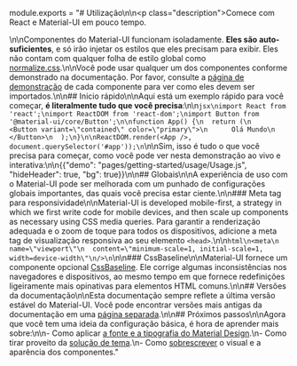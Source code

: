module.exports = "# Utilização\n\n<p class=\"description\">Comece com React e Material-UI em pouco tempo.</p>\n\nComponentes do Material-UI funcionam isoladamente. **Eles são auto-suficientes**, e só irão injetar os estilos que eles precisam para exibir. Eles não contam com qualquer folha de estilo global como [normalize.css](https://github.com/necolas/normalize.css/).\n\nVocê pode usar qualquer um dos componentes conforme demonstrado na documentação. Por favor, consulte a [página de demonstração](/components/buttons/) de cada componente para ver como eles devem ser importados.\n\n## Inicio rápido\n\nAqui está um exemplo rápido para você começar, **é literalmente tudo que você precisa**:\n\n```jsx\nimport React from 'react';\nimport ReactDOM from 'react-dom';\nimport Button from '@material-ui/core/Button';\n\nfunction App() {\n  return (\n    <Button variant=\"contained\" color=\"primary\">\n      Olá Mundo\n    </Button>\n  );\n}\n\nReactDOM.render(<App />, document.querySelector('#app'));\n```\n\nSim, isso é tudo o que você precisa para começar, como você pode ver nesta demonstração ao vivo e interativa:\n\n{{\"demo\": \"pages/getting-started/usage/Usage.js\", \"hideHeader\": true, \"bg\": true}}\n\n## Globais\n\nA experiência de uso com o Material-UI pode ser melhorada com um punhado de configurações globais importantes, das quais você precisa estar ciente.\n\n### Meta tag para responsividade\n\nMaterial-UI is developed mobile-first, a strategy in which we first write code for mobile devices, and then scale up components as necessary using CSS media queries. Para garantir a renderização adequada e o zoom de toque para todos os dispositivos, adicione a meta tag de visualização responsiva ao seu elemento `<head>`.\n\n```html\n<meta\n  name=\"viewport\"\n  content=\"minimum-scale=1, initial-scale=1, width=device-width\"\n/>\n```\n\n### CssBaseline\n\nMaterial-UI fornece um componente opcional [CssBaseline](/components/css-baseline/). Ele corrige algumas inconsistências nos navegadores e dispositivos, ao mesmo tempo em que fornece redefinições ligeiramente mais opinativas para elementos HTML comuns.\n\n## Versões da documentação\n\nEsta documentação sempre reflete a última versão estável do Material-UI. Você pode encontrar versões mais antigas da documentação em uma [página separada](https://material-ui.com/versions/).\n\n## Próximos passos\n\nAgora que você tem uma ideia da configuração básica, é hora de aprender mais sobre:\n\n- Como aplicar [a fonte e a tipografia do Material Design](/components/typography/).\n- Como tirar proveito da [solução de tema](/customization/theming/).\n- Como [sobrescrever](/customization/components/) o visual e a aparência dos componentes."